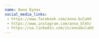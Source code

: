 ```yaml
---
name: Анна Булах
social_media_links:
 - https://www.facebook.com/anna.bulakh
 - https://www.instagram.com/anna_blkh/
 - https://ua.linkedin.com/in/annabulakh
---
```

